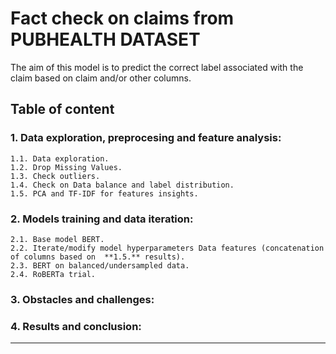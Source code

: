 # Fact check on claims from PUBHEALTH DATASET
The aim of this model is to predict the correct label associated with the claim based on claim and/or other columns.

## Table of content

### 1. Data exploration, preprocesing and feature analysis:
    1.1. Data exploration.  
    1.2. Drop Missing Values.  
    1.3. Check outliers.  
    1.4. Check on Data balance and label distribution.  
    1.5. PCA and TF-IDF for features insights.  
    
### 2. Models training and data iteration:
    2.1. Base model BERT.  
    2.2. Iterate/modify model hyperparameters Data features (concatenation of columns based on  **1.5.** results).
    2.3. BERT on balanced/undersampled data.
    2.4. RoBERTa trial. 
    
### 3. Obstacles and challenges:

### 4. Results and conclusion:
    
__________________________________________________________________________________
